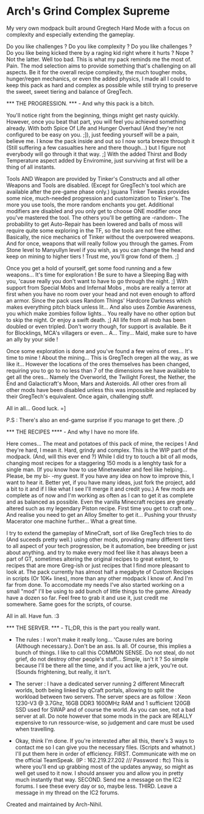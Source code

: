 # Arch's Grind Complex Supreme

My very own modpack built around Gregtech Hard Mode with a focus on complexity and especially extending the gameplay.

Do you like challenges ? Do you like complexity ? Do you like challenges ? Do you like being kicked there by a raging kid right where it hurts ? Nope ? Not the latter. Well too bad. This is what my pack reminds me the most of. Pain. The mod selection aims to provide something that's challenging on all aspects. Be it for the overall recipe complexity, the much tougher mobs, hunger/regen mechanics, or even the added physics, I made all I could to keep this pack as hard and complex as possible while still trying to preserve the sweet, sweet tiering and balance of GregTech.

*** THE PROGRESSION. *** - And why this pack is a bitch.

You'll notice right from the beginning, things might get nasty quickly. However, once you beat that part, you will feel you achieved something already. With both Spice Of Life and Hunger Overhaul (And they're not configured to be easy on you. ;]), just feeding yourself will be a pain, believe me. I know the pack inside and out so I now sorta breeze through it (Still suffering a few casualties here and there though...) but I figure not everybody will go through it that way. ;] With the added Thirst and Body Temperature aspect added by Enviromine, just surviving at first will be a thing of all instants.

Tools AND Weapon are provided by Tinker's Constructs and all other Weapons and Tools are disabled. (Except for GregTech's tool which are available after the pre-game phase only.) Iguana Tinker Tweaks provides some nice, much-needed progression and customization to Tinker's. The more you use tools, the more random enchants you get. Additional modifiers are disabled and you only get to choose ONE modifier once you've mastered the tool. The others you'll be getting are -random-. The probability to get Auto-Repair has been lowered and balls of moss will require quite some exploring in the TF, so the tools are not free either. Basically, the nice mechanics of Tinker without the overpowered weapons. And for once, weapons that will really follow you through the games. From Stone level to Manyullyn level if you wish, as you can change the head and keep on mining to higher tiers ! Trust me, you'll grow fond of them. ;]

Once you get a hold of yourself, get some food running and a few weapons... It's time for exploration ! Be sure to have a Sleeping Bag with you, 'cause really you don't want to have to go through the night. ;] With support from Special Mobs and Infernal Mobs , mobs are really a terror at first when you have no room over your head and not even enough to afford an armor. Since the pack uses Random Things' Hardcore Darkness which makes everything pitch black unless lit... And also uses Zombie Awareness, you which make zombies follow lights... You really have no other option but to skip the night. Or enjoy a swift death. ;] All life from all mob has been doubled or even tripled. Don't worry though, for support is available. Be it for Blocklings, MCA's villagers or even... A... Tiny... Maid, make sure to have an ally by your side !

Once some exploration is done and you've found a few veins of ores... It's time to mine ! About the mining... This is GregTech oregen all the way, as we like it... However the locations of the ores themselves has been changed, requiring you to go to no less than 7 of the dimensions we have available to get all the ores... Namely the Overworld, the Twilight Forest, the Nether, the End and Galacticraft's Moon, Mars and Asteroids. All other ores from all other mods have been disabled unless this was impossible and replaced by their GregTech's equivalent. Once again, challenging stuff.

All in all... Good luck. =]

P.S : There's also an end-game surprise if you manage to get there. ;D



*** THE RECIPES **** - And why I have no more life.

Here comes... The meat and potatoes of this pack of mine, the recipes ! And they're hard, I mean it. Hard, grindy and complex. This is the WIP part of the modpack. (And, will this ever end ?) While I did try to touch a bit of all mods, changing most recipes for a staggering 150 mods is a lenghty task for a single man. (If you know how to use Minetweaker and feel like helping... Please, be my bi- -my guest. If you have any idea on how to improve this, I want to hear it. Better yet, if you have many ideas, just fork the project, add a bit to it and if I like what I see I'll merge it and credit you.) A few mods are complete as of now and I'm working as often as I can to get it as complete and as balanced as possible. Even the vanilla Minecraft recipes are greatly altered such as my legendary Piston recipe. First time you get to craft one... And realise you need to get an Alloy Smelter to get it... Pushing your thrusty Macerator one machine further... What a great time.

I try to extend the gameplay of MineCraft, sort of like GregTech tries to do (And suceeds pretty well.) using other mods, providing many different tiers to all aspect of your tech progression, be it automation, bee breeding or just about anything. and try to make every mod feel like it has always been a part of GT, sometimes altering the original recipes to great extent, to recipes that are more Greg-ish or just recipes that I find more pleasant to look at. The pack currently has almost half a megabyte of Custom Recipes in scripts (Or 10K+ lines), more than any other modpack I know of. And I'm far from done. To accomodate my needs I've also started working on a small "mod" I'll be using to add bunch of little things to the game. Already have a dozen so far. Feel free to grab it and use it, just credit me somewhere. Same goes for the scripts, of course.

All in all. Have fun. :3

*** THE SERVER. *** - TL;DR, this is the part you really want.

* The rules : I won't make it really long... 'Cause rules are boring (Although necessary.). Don't be an ass. Is all. Of course, this implies a bunch of things. I like to call this COMMON SENSE. Do not steal, do not grief, do not destroy other people's stuff... Simple, isn't it ? So simple because I'll be there all the time, and if you act like a jerk, you're out. (Sounds frightening, but really, it isn't.

* The server : I have a dedicated server running 2 different Minecraft worlds, both being linked by qCraft portals, allowing to split the workload between two servers. The server specs are as follow : Xeon 1230-V3 @ 3.7Ghz, 16GB DDR3 1600MHz RAM and 1 sufficient 120GB SSD used for SWAP and of course the world. As you can see, not a bad server at all. Do note however that some mods in the pack are REALLY expensive to run ressource-wise, so judgement and care must be used when travelling.

* Okay, think I'm done. If you're interested after all this, there's 3 ways to contact me so I can give you the necessary files. (Scripts and whatnot.) I'll put them here in order of efficiency.
FIRST. Communicate with me on the official TeamSpeak. (IP :   162.219.27.202 /// Password :   ftc) This is where you'll end up grabbing most of the updates anyway, so might as well get used to it now. I should answer you and allow you in pretty much instantly that way.
SECOND. Send me a message on the IC2 forums. I see these every day or so, maybe less.
THIRD. Leave a message in my thread on the IC2 forums.

Created and maintained by Arch-Nihil.
